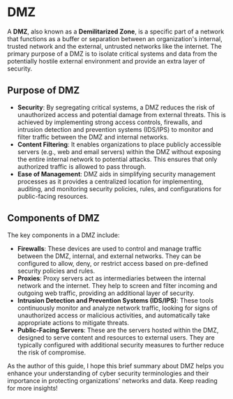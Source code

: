 # DMZ

A **DMZ**, also known as a **Demilitarized Zone**, is a specific part of a network that functions as a buffer or separation between an organization's internal, trusted network and the external, untrusted networks like the internet. The primary purpose of a DMZ is to isolate critical systems and data from the potentially hostile external environment and provide an extra layer of security.

## Purpose of DMZ

- **Security**: By segregating critical systems, a DMZ reduces the risk of unauthorized access and potential damage from external threats. This is achieved by implementing strong access controls, firewalls, and intrusion detection and prevention systems (IDS/IPS) to monitor and filter traffic between the DMZ and internal networks.
- **Content Filtering**: It enables organizations to place publicly accessible servers (e.g., web and email servers) within the DMZ without exposing the entire internal network to potential attacks. This ensures that only authorized traffic is allowed to pass through.
- **Ease of Management**: DMZ aids in simplifying security management processes as it provides a centralized location for implementing, auditing, and monitoring security policies, rules, and configurations for public-facing resources.

## Components of DMZ

The key components in a DMZ include:

- **Firewalls**: These devices are used to control and manage traffic between the DMZ, internal, and external networks. They can be configured to allow, deny, or restrict access based on pre-defined security policies and rules.
- **Proxies**: Proxy servers act as intermediaries between the internal network and the internet. They help to screen and filter incoming and outgoing web traffic, providing an additional layer of security.
- **Intrusion Detection and Prevention Systems (IDS/IPS)**: These tools continuously monitor and analyze network traffic, looking for signs of unauthorized access or malicious activities, and automatically take appropriate actions to mitigate threats.
- **Public-Facing Servers**: These are the servers hosted within the DMZ, designed to serve content and resources to external users. They are typically configured with additional security measures to further reduce the risk of compromise.

As the author of this guide, I hope this brief summary about DMZ helps you enhance your understanding of cyber security terminologies and their importance in protecting organizations' networks and data. Keep reading for more insights!